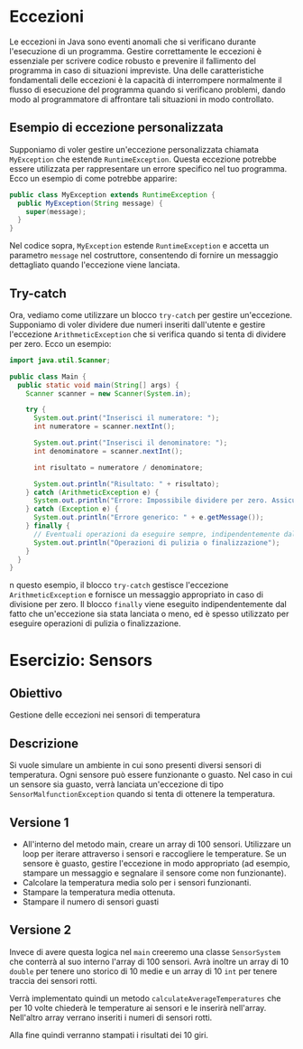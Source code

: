 # Eccezioni

Le eccezioni in Java sono eventi anomali che si verificano durante l'esecuzione di un programma. Gestire correttamente le eccezioni è essenziale per scrivere codice robusto e prevenire il fallimento del programma in caso di situazioni impreviste. Una delle caratteristiche fondamentali delle eccezioni è la capacità di interrompere normalmente il flusso di esecuzione del programma quando si verificano problemi, dando modo al programmatore di affrontare tali situazioni in modo controllato.

## Esempio di eccezione personalizzata
Supponiamo di voler gestire un'eccezione personalizzata chiamata `MyException` che estende `RuntimeException`. Questa eccezione potrebbe essere utilizzata per rappresentare un errore specifico nel tuo programma. Ecco un esempio di come potrebbe apparire:

```Java
public class MyException extends RuntimeException {
  public MyException(String message) {
    super(message);
  }
}
```
Nel codice sopra, `MyException` estende `RuntimeException` e accetta un parametro `message` nel costruttore, consentendo di fornire un messaggio dettagliato quando l'eccezione viene lanciata.

## Try-catch
Ora, vediamo come utilizzare un blocco `try-catch` per gestire un'eccezione. Supponiamo di voler dividere due numeri inseriti dall'utente e gestire l'eccezione `ArithmeticException` che si verifica quando si tenta di dividere per zero. Ecco un esempio:

```Java
import java.util.Scanner;

public class Main {
  public static void main(String[] args) {
    Scanner scanner = new Scanner(System.in);

    try {
      System.out.print("Inserisci il numeratore: ");
      int numeratore = scanner.nextInt();

      System.out.print("Inserisci il denominatore: ");
      int denominatore = scanner.nextInt();

      int risultato = numeratore / denominatore;

      System.out.println("Risultato: " + risultato);
    } catch (ArithmeticException e) {
      System.out.println("Errore: Impossibile dividere per zero. Assicurati che il denominatore non sia zero.");
    } catch (Exception e) {
      System.out.println("Errore generico: " + e.getMessage());
    } finally {
      // Eventuali operazioni da eseguire sempre, indipendentemente dal fatto che ci sia stata un'eccezione o meno.
      System.out.println("Operazioni di pulizia o finalizzazione");
    }
  }
}
```

n questo esempio, il blocco `try-catch` gestisce l'eccezione `ArithmeticException` e fornisce un messaggio appropriato in caso di divisione per zero. Il blocco `finally` viene eseguito indipendentemente dal fatto che un'eccezione sia stata lanciata o meno, ed è spesso utilizzato per eseguire operazioni di pulizia o finalizzazione.

# Esercizio: Sensors

## Obiettivo
Gestione delle eccezioni nei sensori di temperatura

## Descrizione
Si vuole simulare un ambiente in cui sono presenti diversi sensori di temperatura. Ogni sensore può essere funzionante o guasto. Nel caso in cui un sensore sia guasto, verrà lanciata un'eccezione di tipo `SensorMalfunctionException` quando si tenta di ottenere la temperatura.

## Versione 1

* All'interno del metodo main, creare un array di 100 sensori.
Utilizzare un loop per iterare attraverso i sensori e raccogliere le temperature. Se un sensore è guasto, gestire l'eccezione in modo appropriato (ad esempio, stampare un messaggio e segnalare il sensore come non funzionante).
* Calcolare la temperatura media solo per i sensori funzionanti.
* Stampare la temperatura media ottenuta.
* Stampare il numero di sensori guasti

## Versione 2

Invece di avere questa logica nel `main` creeremo una classe `SensorSystem` che conterrà al suo interno l'array di 100 sensori. Avrà inoltre un array di 10 `double` per tenere uno storico di 10 medie e un array di 10 `int` per tenere traccia dei sensori rotti.

Verrà implementato quindi un metodo `calculateAverageTemperatures` che per 10 volte chiederà le temperature ai sensori e le inserirà nell'array. Nell'altro array verrano inseriti i numeri di sensori rotti.

Alla fine quindi verranno stampati i risultati dei 10 giri.